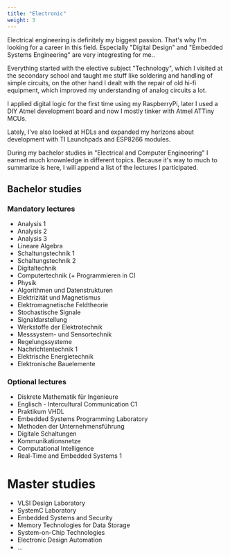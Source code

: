 ```yaml
---
title: "Electronic"
weight: 3
---
```


Electrical engineering is definitely my biggest passion. That's why I'm looking for a career in this field.
Especially "Digital Design" and "Embedded Systems Engineering" are very integresting for me..

Everything started with the elective subject "Technology", which I visited at the secondary school and taught me stuff like soldering and handling of simple circuits, on the other hand I dealt with the repair of old hi-fi equipment, which improved my understanding of analog circuits  a lot.

I applied digital logic for the first time using my RaspberryPi, later I used a DIY Atmel development board and now I  mostly tinker with Atmel ATTiny MCUs.

Lately, I've also looked at HDLs and expanded my horizons about development with TI Launchpads and ESP8266 modules.

During my bachelor studies in "Electrical and Computer Engineering" I earned much knownledge in different topics. Because it's way to much to summarize is here, I will append a list of the lectures I participated.

## Bachelor studies

### Mandatory lectures

* Analysis 1
* Analysis 2
* Analysis 3
* Lineare Algebra
* Schaltungstechnik 1
* Schaltungstechnik 2
* Digitaltechnik
* Computertechnik (+ Programmieren in C)
* Physik
* Algorithmen und Datenstrukturen
* Elektrizität und Magnetismus
* Elektromagnetische Feldtheorie
* Stochastische Signale
* Signaldarstellung
* Werkstoffe der Elektrotechnik
* Messsystem- und Sensortechnik
* Regelungssysteme
* Nachrichtentechnik 1
* Elektrische Energietechnik
* Elektronische Bauelemente

### Optional lectures
* Diskrete Mathematik für Ingenieure
* Englisch - Intercultural Communication C1
* Praktikum VHDL
* Embedded Systems Programming Laboratory
* Methoden der Unternehmensführung
* Digitale Schaltungen
* Kommunikationsnetze
* Computational Intelligence
* Real-Time and Embedded Systems 1

# Master studies

* VLSI Design Laboratory
* SystemC Laboratory
* Embedded Systems and Security
* Memory Technologies for Data Storage
* System-on-Chip Technologies
* Electronic Design Automation
* ...
